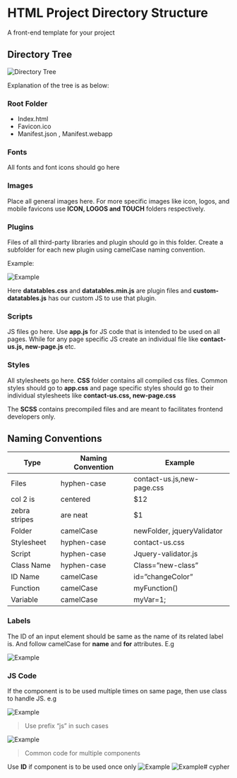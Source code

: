 # HTML Project Directory Structure

A front-end template for your project

## Directory Tree

![Directory Tree](https://i.imgur.com/fdZ8yux.png)

Explanation of the tree is as below:

### Root Folder

- Index.html
- Favicon.ico
- Manifest.json , Manifest.webapp

### Fonts

All fonts and font icons should go here

### Images

Place all general images here. For more specific images like icon, logos, and mobile favicons use **ICON, LOGOS and TOUCH** folders respectively.

### Plugins

Files of all third-party libraries and plugin should go in this folder. Create a subfolder for each new plugin using camelCase naming convention.

Example:

![Example](https://i.imgur.com/dgbycWt.png)

Here **datatables.css** and **datatables.min.js** are plugin files and **custom-datatables.js** has our custom JS to use that plugin.

### Scripts

JS files go here. Use **app.js** for JS code that is intended to be used on all pages. While for any page specific JS create an individual file like **contact-us.js, new-page.js** etc.

### Styles

All stylesheets go here. **CSS** folder contains all compiled css files. Common styles should go to **app.css** and page specific styles should go to their individual stylesheets like **contact-us.css, new-page.css**

The **SCSS** contains precompiled files and are meant to facilitates frontend developers only.

## Naming Conventions

| Type          | Naming Convention | Example                    |
| ------------- | ----------------- | -------------------------- |
| Files         | hyphen-case       | contact-us.js,new-page.css |
| col 2 is      | centered          | $12                        |
| zebra stripes | are neat          | $1                         |
| Folder        | camelCase         | newFolder, jqueryValidator |
| Stylesheet    | hyphen-case       | contact-us.css             |
| Script        | hyphen-case       | Jquery-validator.js        |
| Class Name    | hyphen-case       | Class=”new-class”          |
| ID Name       | camelCase         | id=”changeColor”           |
| Function      | camelCase         | myFunction()               |
| Variable      | camelCase         | myVar=1;                   |

### Labels

The ID of an input element should be same as the name of its related label is. And follow camelCase for **name** and **for** attributes. E.g

![Example](https://i.imgur.com/layiGMI.png)

### JS Code

If the component is to be used multiple times on same page, then use class to handle JS. e.g

![Example](https://i.imgur.com/BURq8Ql.png)

> Use prefix “js” in such cases

![Example](https://i.imgur.com/U5FCh9h.png)

> Common code for multiple components

Use **ID** if component is to be used once only
![Example](https://i.imgur.com/HsEKgXl.png)
![Example](https://i.imgur.com/TfEPLRw.png)# cypher
